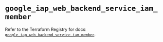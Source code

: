 # `google_iap_web_backend_service_iam_member`

Refer to the Terraform Registry for docs: [`google_iap_web_backend_service_iam_member`](https://registry.terraform.io/providers/hashicorp/google/6.35.0/docs/resources/iap_web_backend_service_iam_member).
